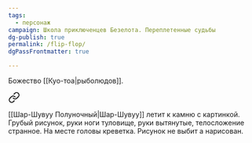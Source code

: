 ```yaml
---
tags:
  - персонаж
campaign: Школа приключенцев Безелота. Переплетенные судьбы
dg-publish: true
permalink: /flip-flop/
dgPassFrontmatter: true

---
```


Божество [[Куо-тоа\|рыболюдов]].


<div class="transclusion internal-embed is-loaded"><a class="markdown-embed-link" href="/3-sentyabrya-2023/#cd2b4a" aria-label="Open link"><svg xmlns="http://www.w3.org/2000/svg" width="24" height="24" viewBox="0 0 24 24" fill="none" stroke="currentColor" stroke-width="2" stroke-linecap="round" stroke-linejoin="round" class="svg-icon lucide-link"><path d="M10 13a5 5 0 0 0 7.54.54l3-3a5 5 0 0 0-7.07-7.07l-1.72 1.71"></path><path d="M14 11a5 5 0 0 0-7.54-.54l-3 3a5 5 0 0 0 7.07 7.07l1.71-1.71"></path></svg></a><div class="markdown-embed">



[[Шар-Шувуу Полуночный\|Шар-Шувуу]] летит к камню с картинкой. Грубый рисунок, руки ноги туловище, руки вытянутые, телосложение странное. На месте головы креветка. Рисунок не выбит а нарисован. 

</div></div>

